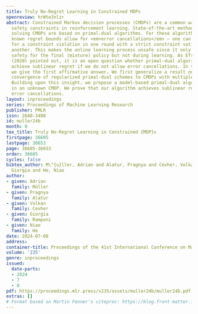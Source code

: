 ```yaml
---
title: Truly No-Regret Learning in Constrained MDPs
openreview: hrWte3nlzr
abstract: Constrained Markov decision processes (CMDPs) are a common way to model
  safety constraints in reinforcement learning. State-of-the-art methods for efficiently
  solving CMDPs are based on primal-dual algorithms. For these algorithms, all currently
  known regret bounds allow for <em>error cancellations</em> — one can compensate
  for a constraint violation in one round with a strict constraint satisfaction in
  another. This makes the online learning process unsafe since it only guarantees
  safety for the final (mixture) policy but not during learning. As Efroni et al.
  (2020) pointed out, it is an open question whether primal-dual algorithms can provably
  achieve sublinear regret if we do not allow error cancellations. In this paper,
  we give the first affirmative answer. We first generalize a result on last-iterate
  convergence of regularized primal-dual schemes to CMDPs with multiple constraints.
  Building upon this insight, we propose a model-based primal-dual algorithm to learn
  in an unknown CMDP. We prove that our algorithm achieves sublinear regret without
  error cancellations.
layout: inproceedings
series: Proceedings of Machine Learning Research
publisher: PMLR
issn: 2640-3498
id: muller24b
month: 0
tex_title: Truly No-Regret Learning in Constrained {MDP}s
firstpage: 36605
lastpage: 36653
page: 36605-36653
order: 36605
cycles: false
bibtex_author: M\"{u}ller, Adrian and Alatur, Pragnya and Cevher, Volkan and Ramponi,
  Giorgia and He, Niao
author:
- given: Adrian
  family: Müller
- given: Pragnya
  family: Alatur
- given: Volkan
  family: Cevher
- given: Giorgia
  family: Ramponi
- given: Niao
  family: He
date: 2024-07-08
address:
container-title: Proceedings of the 41st International Conference on Machine Learning
volume: '235'
genre: inproceedings
issued:
  date-parts:
  - 2024
  - 7
  - 8
pdf: https://proceedings.mlr.press/v235/assets/muller24b/muller24b.pdf
extras: []
# Format based on Martin Fenner's citeproc: https://blog.front-matter.io/posts/citeproc-yaml-for-bibliographies/
---
```

